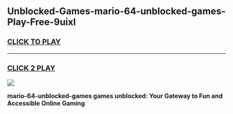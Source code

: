 
## Unblocked-Games-mario-64-unblocked-games-Play-Free-9uixl
<h3>
<a href="https://premium76.site?title=mario-64-unblocked-games&ref=10A">CLICK TO PLAY</a></h3>
<hr>

<h3>
<a href="https://premium76.site?title=mario-64-unblocked-games&ref=10A">CLICK 2 PLAY</a>
  
</h3>

<a href="https://premium76.site?title=mario-64-unblocked-games&ref=10A"><img src="https://clearcache.store/games.png"></a>


**mario-64-unblocked-games games unblocked: Your Gateway to Fun and Accessible Online Gaming**
